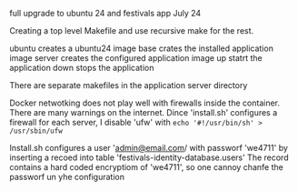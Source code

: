 full upgrade to ubuntu 24 and festivals app July 24

Creating a top level Makefile and use recursive make for the rest.

ubuntu creates a ubuntu24 image
base crates the installed application image
server creates the configured application image
up statrt the application
down stops the application

There are separate makefiles in the application server directory

Docker netwotking does not play well with firewalls inside the container.
There are many warnings on the internet.
Dince 'install.sh' configures a firewall for each server, I disable 'ufw'
with `echo '#!/usr/bin/sh' > /usr/sbin/ufw`

Install.sh configures a user 'admin@email.com/ with passworf 'we4711'
by inserting a recoed into table 'festivals-identity-database.users'
The record contains a hard coded encryptiom of 'we4711', so
one cannoy chanfe the passworf un yhe configuration


